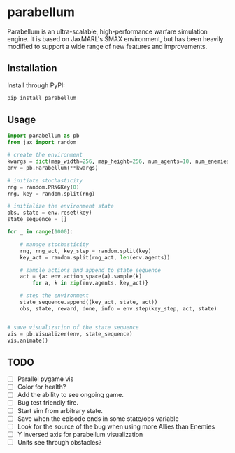 # parabellum

Parabellum is an ultra-scalable, high-performance warfare simulation engine.
It is based on JaxMARL's SMAX environment, but has been heavily modified to
support a wide range of new features and improvements.

## Installation

Install through PyPI:

```bash
pip install parabellum
```

## Usage

```python
import parabellum as pb
from jax import random

# create the environment
kwargs = dict(map_width=256, map_height=256, num_agents=10, num_enemies=10)
env = pb.Parabellum(**kwargs)

# initiate stochasticity
rng = random.PRNGKey(0)
rng, key = random.split(rng)

# initialize the environment state
obs, state = env.reset(key)
state_sequence = []

for _ in range(1000):

    # manage stochasticity
    rng, rng_act, key_step = random.split(key)
    key_act = random.split(rng_act, len(env.agents))

    # sample actions and append to state sequence
    act = {a: env.action_space(a).sample(k)
        for a, k in zip(env.agents, key_act)}

    # step the environment
    state_sequence.append((key_act, state, act))
    obs, state, reward, done, info = env.step(key_step, act, state)


# save visualization of the state sequence
vis = pb.Visualizer(env, state_sequence)
vis.animate()
```

## TODO

- [ ] Parallel pygame vis
- [ ] Color for health?
- [ ] Add the ability to see ongoing game.
- [ ] Bug test friendly fire.
- [ ] Start sim from arbitrary state.
- [ ] Save when the episode ends in some state/obs variable
- [ ] Look for the source of the bug when using more Allies than Enemies
- [ ] Y inversed axis for parabellum visualization
- [ ] Units see through obstacles? 
